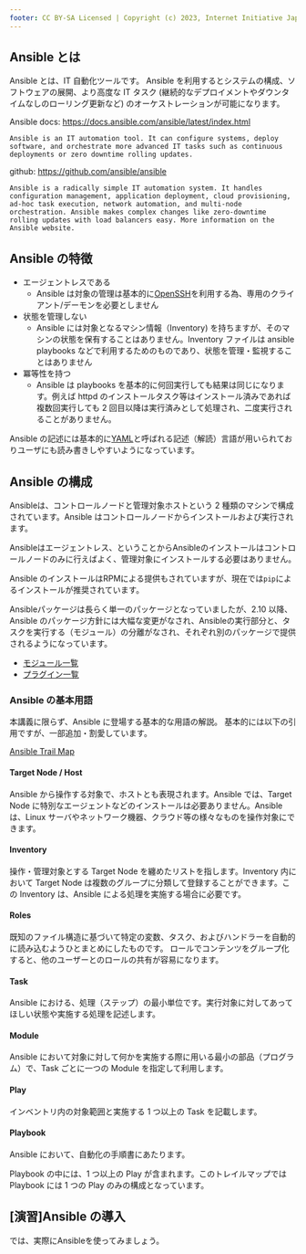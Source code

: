 ```yaml
---
footer: CC BY-SA Licensed | Copyright (c) 2023, Internet Initiative Japan Inc.
---
```


## Ansible とは

Ansible とは、IT 自動化ツールです。
Ansible を利用するとシステムの構成、ソフトウェアの展開、より高度な IT タスク (継続的なデプロイメントやダウンタイムなしのローリング更新など) のオーケストレーションが可能になります。

Ansible docs: <https://docs.ansible.com/ansible/latest/index.html>

```
Ansible is an IT automation tool. It can configure systems, deploy software, and orchestrate more advanced IT tasks such as continuous deployments or zero downtime rolling updates.
```

github: <https://github.com/ansible/ansible>

```
Ansible is a radically simple IT automation system. It handles configuration management, application deployment, cloud provisioning, ad-hoc task execution, network automation, and multi-node orchestration. Ansible makes complex changes like zero-downtime rolling updates with load balancers easy. More information on the Ansible website.
```

## Ansible の特徴

- エージェントレスである
  - Ansible は対象の管理は基本的に[OpenSSH](https://www.openssh.com/)を利用する為、専用のクライアント/デーモンを必要としません
- 状態を管理しない
  - Ansible には対象となるマシン情報（Inventory) を持ちますが、そのマシンの状態を保有することはありません。Inventory ファイルは ansible playbooks などで利用するためのものであり、状態を管理・監視することはありません
- 冪等性を持つ
  - Ansible は playbooks を基本的に何回実行しても結果は同じになります。例えば httpd のインストールタスク等はインストール済みであれば複数回実行しても 2 回目以降は実行済みとして処理され、二度実行されることがありません。

Ansible の記述には基本的に[YAML](https://yaml.org/)と呼ばれる記述（解読）言語が用いられておりユーザにも読み書きしやすいようになっています。

## Ansible の構成

Ansibleは、コントロールノードと管理対象ホストという 2 種類のマシンで構成されています。Ansible はコントロールノードからインストールおよび実行されます。

Ansibleはエージェントレス、ということからAnsibleのインストールはコントロールノードのみに行えばよく、管理対象にインストールする必要はありません。

Ansible のインストールはRPMによる提供もされていますが、現在では`pip`によるインストールが推奨されています。

Ansibleパッケージは長らく単一のパッケージとなっていましたが、2.10 以降、Ansible のパッケージ方針には大幅な変更がなされ、Ansibleの実行部分と、タスクを実行する（モジュール）の分離がなされ、それぞれ別のパッケージで提供されるようになっています。

- [モジュール一覧](https://docs.ansible.com/ansible/latest/modules/list_of_all_modules.html)
- [プラグイン一覧](https://docs.ansible.com/ansible/latest/plugins/plugins.html)

### Ansible の基本用語

本講義に限らず、Ansible に登場する基本的な用語の解説。
基本的には以下の引用ですが、一部追加・割愛しています。

[Ansible Trail Map](https://www.redhat.com/ja/explore/ansible/trailmap/yaml/step3)

#### Target Node / Host

Ansible から操作する対象で、ホストとも表現されます。Ansible では、Target Node に特別なエージェントなどのインストールは必要ありません。Ansible は、Linux サーバやネットワーク機器、クラウド等の様々なものを操作対象にできます。

#### Inventory

操作・管理対象とする Target Node を纏めたリストを指します。Inventory 内において Target Node は複数のグループに分類して登録することができます。この Inventory は、Ansible による処理を実施する場合に必要です。

#### Roles

既知のファイル構造に基づいて特定の変数、タスク、およびハンドラーを自動的に読み込むようひとまとめにしたものです。 ロールでコンテンツをグループ化すると、他のユーザーとのロールの共有が容易になります。

#### Task

Ansible における、処理（ステップ）の最小単位です。実行対象に対してあってほしい状態や実施する処理を記述します。

#### Module

Ansible において対象に対して何かを実施する際に用いる最小の部品（プログラム）で、Task ごとに一つの Module を指定して利用します。

#### Play

インベントリ内の対象範囲と実施する 1 つ以上の Task を記載します。

#### Playbook

Ansible において、自動化の手順書にあたります。

Playbook の中には、1 つ以上の Play が含まれます。このトレイルマップでは Playbook には 1 つの Play のみの構成となっています。

## [演習]Ansible の導入

では、実際にAnsibleを使ってみましょう。



<credit-footer/>
